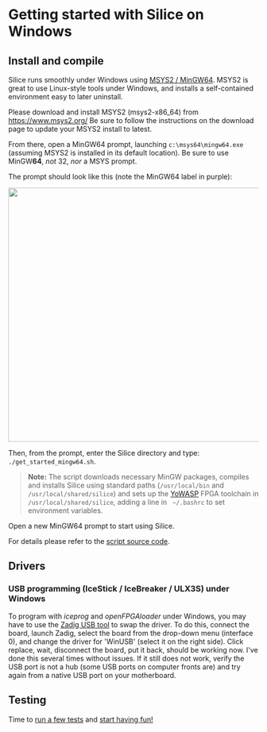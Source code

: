 # Getting started with Silice on Windows

## Install and compile

Silice runs smoothly under Windows using [MSYS2 / MinGW64](https://www.msys2.org/). MSYS2 is great to
use Linux-style tools under Windows, and installs a self-contained environment easy to later uninstall.

Please download and install MSYS2 (msys2-x86_64) from https://www.msys2.org/
Be sure to follow the instructions on the download page to update your MSYS2 install to latest.

From there, open a MinGW64 prompt, launching `c:\msys64\mingw64.exe` (assuming MSYS2 is
installed in its default location). Be sure to use MinGW**64**, *not* 32, *nor* a MSYS prompt.

The prompt should look like this (note the MinGW64 label in purple):
<p align="center">
  <img width="512" src="learn-silice/figures/mingw64_prompt.png">
</p>

Then, from the prompt, enter the Silice directory and type: `./get_started_mingw64.sh`.

> **Note:** The script downloads necessary MinGW packages, compiles and installs Silice using standard paths (`/usr/local/bin` and `/usr/local/shared/silice`) and sets up the [YoWASP](https://yowasp.org/) FPGA toolchain in `/usr/local/shared/silice`, adding a line in ` ~/.bashrc` to set environment variables.

Open a new MinGW64 prompt to start using Silice.

For details please refer to the [script source code](get_started_mingw64.sh).

## Drivers

### USB programming (IceStick / IceBreaker / ULX3S) under Windows
To program with *iceprog* and *openFPGAloader* under Windows, you may have to use the [Zadig USB tool](https://zadig.akeo.ie/) to swap the driver. To do this, connect the board, launch Zadig, select the board from the drop-down menu (interface 0), and change the driver for 'WinUSB' (select it on the right side). Click replace, wait, disconnect the board, put it back, should be working now. I've done this several times without issues. If it still does not work, verify the USB port is not a hub (some USB ports on computer fronts are) and try again from a native USB port on your motherboard.

## Testing

Time to [run a few tests](GetStarted.md#testing) and [start having fun!](projects/README.md)
